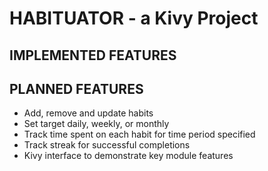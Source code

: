 # HABITUATOR - a Kivy Project

## IMPLEMENTED FEATURES

## PLANNED FEATURES

- Add, remove and update habits
- Set target daily, weekly, or monthly
- Track time spent on each habit for time period specified
- Track streak for successful completions
- Kivy interface to demonstrate key module features
